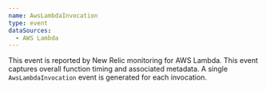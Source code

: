 ```yaml
---
name: AwsLambdaInvocation
type: event
dataSources:
  - AWS Lambda
---
```


This event is reported by New Relic monitoring for AWS Lambda. This event captures overall function timing and associated metadata. A single `AwsLambdaInvocation` event is generated for each invocation.